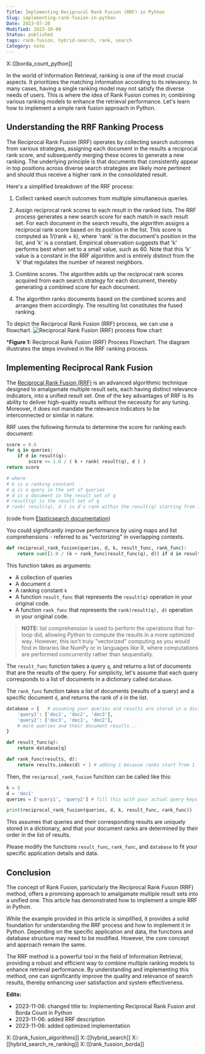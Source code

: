 ```yaml
---
Title: Implementing Reciprocal Rank Fusion (RRF) in Python
Slug: implementing-rank-fusion-in-python
Date: 2023-07-28
Modified: 2023-10-09
Status: published
tags: rank-fusion, hybrid-search, rank, search
Category: note
---
```


X::[[borda_count_python]]

In the world of Information Retrieval, ranking is one of the most crucial aspects. It prioritizes the matching information according to its relevancy. In many cases, having a single ranking model may not satisfy the diverse needs of users. This is where the idea of Rank Fusion comes in; combining various ranking models to enhance the retrieval performance.
Let's learn how to implement a simple rank fusion approach in Python.

## Understanding the RRF Ranking Process

The Reciprocal Rank Fusion (RRF) operates by collecting search outcomes from various strategies, assigning each document in the results a reciprocal rank score, and subsequently merging these scores to generate a new ranking. The underlying principle is that documents that consistently appear in top positions across diverse search strategies are likely more pertinent and should thus receive a higher rank in the consolidated result.

Here's a simplified breakdown of the RRF process:

1. Collect ranked search outcomes from multiple simultaneous queries.

2. Assign reciprocal rank scores to each result in the ranked lists. The RRF process generates a new search score for each match in each result set. For each document in the search results, the algorithm assigns a reciprocal rank score based on its position in the list. This score is computed as 1/(rank + k), where 'rank' is the document's position in the list, and 'k' is a constant. Empirical observation suggests that 'k' performs best when set to a small value, such as 60. Note that this 'k' value is a constant in the RRF algorithm and is entirely distinct from the 'k' that regulates the number of nearest neighbors.

3. Combine scores. The algorithm adds up the reciprocal rank scores acquired from each search strategy for each document, thereby generating a combined score for each document.

4. The algorithm ranks documents based on the combined scores and arranges them accordingly. The resulting list constitutes the fused ranking.

To depict the Reciprocal Rank Fusion (RRF) process, we can use a flowchart.
![Reciprocal Rank Fusion (RRF) process flow chart](/images/Reciprocal_Rank_Fusion/Reciprocal_Rank_Fusion.png)

***Figure 1:** Reciprocal Rank Fusion (RRF) Process Flowchart. The diagram illustrates the steps involved in the RRF ranking process.

## Implementing Reciprocal Rank Fusion

The [Reciprocal Rank Fusion (RRF)](https://plg.uwaterloo.ca/~gvcormac/cormacksigir09-rrf.pdf) is an advanced algorithmic technique designed to amalgamate multiple result sets, each having distinct relevance indicators, into a unified result set. One of the key advantages of RRF is its ability to deliver high-quality results without the necessity for any tuning. Moreover, it does not mandate the relevance indicators to be interconnected or similar in nature.

RRF uses the following formula to determine the score for ranking each document:

```python
score = 0.0
for q in queries:
    if d in result(q):
        score += 1.0 / ( k + rank( result(q), d ) )
return score

# where
# k is a ranking constant
# q is a query in the set of queries
# d is a document in the result set of q
# result(q) is the result set of q
# rank( result(q), d ) is d's rank within the result(q) starting from 1
```

(code from [Elasticsearch documentation](https://www.elastic.co/guide/en/elasticsearch/reference/current/rrf.html))

You could significantly improve performance by using maps and list comprehensions -  referred to as "vectorizing" in overlapping contexts.

```python
def reciprocal_rank_fusion(queries, d, k, result_func, rank_func):
    return sum([1.0 / (k + rank_func(result_func(q), d)) if d in result_func(q) else 0 for q in queries])
```

This function takes as arguments:

- A collection of queries
- A document `d`
- A ranking constant `k`
- A function `result_func` that represents the `result(q)` operation in your original code.
- A function `rank_func` that represents the `rank(result(q), d)` operation in your original code.

> **NOTE:** list comprehension is used to perform the operations that for-loop did, allowing Python to compute the results in a more optimized way. However, this isn't truly "vectorized" computing as you would find in libraries like NumPy or in languages like R, where computations are performed concurrently rather than sequentially.

The `result_func` function takes a query `q`, and returns a list of documents that are the results of the query. For simplicity, let's assume that each query corresponds to a list of documents in a dictionary called `database`.

The `rank_func` function takes a list of documents (results of a query) and a specific document `d`, and returns the rank of `d` in the list.

```python
database = {   # assuming your queries and results are stored in a dictionary
    'query1': ['doc1', 'doc2', 'doc3'],
    'query2': ['doc3', 'doc1', 'doc2'],
    # more queries and their document results...
}

def result_func(q):
    return database[q]

def rank_func(results, d):
    return results.index(d) + 1 # adding 1 because ranks start from 1
```

Then, the `reciprocal_rank_fusion` function can be called like this:

```python
k = 5 
d = 'doc1'
queries = ['query1', 'query2'] # fill this with your actual query keys

print(reciprocal_rank_fusion(queries, d, k, result_func, rank_func))
```

This assumes that queries and their corresponding results are uniquely stored in a dictionary, and that your document ranks are determined by their order in the list of results.

Please modify the functions `result_func`, `rank_func`, and `database` to fit your specific application details and data.

## Conclusion

The concept of Rank Fusion, particularly the Reciprocal Rank Fusion (RRF) method, offers a promising approach to amalgamate multiple result sets into a unified one. This article has demonstrated how to implement a simple RRF in Python.

While the example provided in this article is simplified, it provides a solid foundation for understanding the RRF process and how to implement it in Python. Depending on the specific application and data, the functions and database structure may need to be modified. However, the core concept and approach remain the same.

The RRF method is a powerful tool in the field of Information Retrieval, providing a robust and efficient way to combine multiple ranking models to enhance retrieval performance. By understanding and implementing this method, one can significantly improve the quality and relevance of search results, thereby enhancing user satisfaction and system effectiveness.

**Edits:**

- 2023-11-06: changed title to: Implementing Reciprocal Rank Fusion and Borda Count in Python
- 2023-11-06: added RRF description
- 2023-11-06: added optimized implementation

X::[[rank_fusion_algorithms]]
X::[[hybrid_search]]
X::[[hybrid_search_re_ranking]]
X::[[rank_fussion_borda]]
